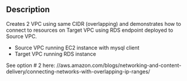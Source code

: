 ## Description

Creates 2 VPC using same CIDR (overlapping) and demonstrates how to connect to resources on Target VPC using RDS endpoint deployed to Source VPC.

- Source VPC running EC2 instance with mysql client
- Target VPC running RDS instance


See option # 2 here: //aws.amazon.com/blogs/networking-and-content-delivery/connecting-networks-with-overlapping-ip-ranges/

